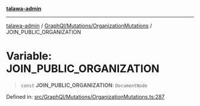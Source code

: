 [**talawa-admin**](../../../../README.md)

***

[talawa-admin](../../../../README.md) / [GraphQl/Mutations/OrganizationMutations](../README.md) / JOIN\_PUBLIC\_ORGANIZATION

# Variable: JOIN\_PUBLIC\_ORGANIZATION

> `const` **JOIN\_PUBLIC\_ORGANIZATION**: `DocumentNode`

Defined in: [src/GraphQl/Mutations/OrganizationMutations.ts:287](https://github.com/bint-Eve/talawa-admin/blob/bb9ac170c0ec806cc5423650a66bbe110c3af5d9/src/GraphQl/Mutations/OrganizationMutations.ts#L287)
